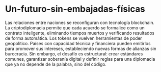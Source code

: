 # Un-futuro-sin-embajadas-físicas
Las relaciones entre naciones se reconfiguran con tecnología blockchain. La criptodiplomacia permite que cada acuerdo se formalice como un contrato inteligente, eliminando tiempos muertos y verificando resultados de forma automática.
Los tokens se vuelven herramientas de poder geopolítico. Países con capacidad técnica y financiera pueden emitirlos para promover sus intereses, estableciendo nuevas formas de alianzas sin burocracia.
Sin embargo, el desafío es estructural: crear estándares comunes, garantizar soberanía digital y definir reglas para una diplomacia que ya no depende de la palabra, sino del código.

